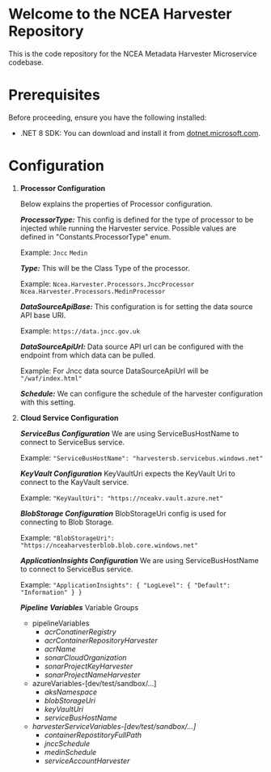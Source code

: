 # Welcome to the NCEA Harvester Repository

This is the code repository for the NCEA Metadata Harvester Microservice codebase.

# Prerequisites

Before proceeding, ensure you have the following installed:

- .NET 8 SDK: You can download and install it from [dotnet.microsoft.com](https://dotnet.microsoft.com/download/dotnet/8.0).

# Configuration

1. **Processor Configuration**
   
   Below explains the properties of Processor configuration.

    ***ProcessorType:***
    This config is defined for the type of processor to be injected while running the Harvester service.
    Possible values are defined in "Constants.ProcessorType" enum.
   
    Example: 
    `Jncc`
    `Medin`

    ***Type:***
    This will be the Class Type of the processor.
   
    Example:
    `Ncea.Harvester.Processors.JnccProcessor`
    `Ncea.Harvester.Processors.MedinProcessor`

    ***DataSourceApiBase:***
    This configuration is for setting the data source API base URI.
   
    Example: 
    `https://data.jncc.gov.uk`

    ***DataSourceApiUrl:***
    Data source API url can be configured with the endpoint from which data can be pulled.
   
    Example:  For Jncc data source DataSourceApiUrl will be `"/waf/index.html"`

    ***Schedule:***
    We can configure the schedule of the harvester configuration with this setting.
3. **Cloud Service Configuration**
   
    ***ServiceBus Configuration***
    We are using ServiceBusHostName to connect to ServiceBus service.
   
    Example:
    `"ServiceBusHostName": "harvestersb.servicebus.windows.net"`

    ***KeyVault Configuration***
    KeyVaultUri expects the KeyVault Uri to connect to the KayVault service.
   
    Example:
    `"KeyVaultUri": "https://nceakv.vault.azure.net"`

    ***BlobStorage Configuration***
    BlobStorageUri config is used for connecting to Blob Storage.
   
    Example:
    `"BlobStorageUri": "https://nceaharvesterblob.blob.core.windows.net"`

    ***ApplicationInsights Configuration***
    We are using ServiceBusHostName to connect to ServiceBus service.
   
    Example:
    `"ApplicationInsights": {
        "LogLevel": {
        "Default": "Information"
        }
    }`

    ***Pipeline Variables***
    Variable Groups
    - pipelineVariables
        - *acrConatinerRegistry*
        - *acrContainerRepositoryHarvester*
        - *acrName*
        - *sonarCloudOrganization*
        - *sonarProjectKeyHarvester*
        - *sonarProjectNameHarvester*
    - azureVariables-[dev/test/sandbox/...]
        - *aksNamespace*
        - *blobStorageUri*
        - *keyVaultUri*
        - *serviceBusHostName*
    - *harvesterServiceVariables-[dev/test/sandbox/...]*
        - *containerRepostitoryFullPath*
        - *jnccSchedule*
        - *medinSchedule*
        - *serviceAccountHarvester*
